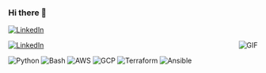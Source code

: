 ### Hi there 👋

[![LinkedIn](https://img.shields.io/badge/-Linkedin-0077B5?style=for-the-badge&logo=linkedin&logoColor=white)](https://www.linkedin.com/in/amadotejada/)

<img align="right" alt="GIF" src="https://media.giphy.com/media/13HgwGsXF0aiGY/giphy.gif"/>  

[![LinkedIn](https://img.shields.io/badge/-Linkedin-0077B5?style=for-the-badge&logo=linkedin&logoColor=white)](https://www.linkedin.com/in/amadotejada/)

![Python](https://img.shields.io/badge/-Python-F4A460?style=flat&logo=python)
![Bash](https://img.shields.io/badge/-Bash-white?style=flat&logo=linux&logoColor=black)
![AWS](https://img.shields.io/badge/-AWS-FAEBD7?style=flat&logo=amazon&logoColor=181717)
![GCP](https://img.shields.io/badge/-GCP-6495ED?style=flat&logo=google&logoColor=181717)
![Terraform](https://img.shields.io/badge/-Terraform-FFC300?style=flat&logo=Terraform&logoColor=181717)
![Ansible](https://img.shields.io/badge/-Ansible-FFFFFF?style=flat&logo=ansible&logoColor=181717)
